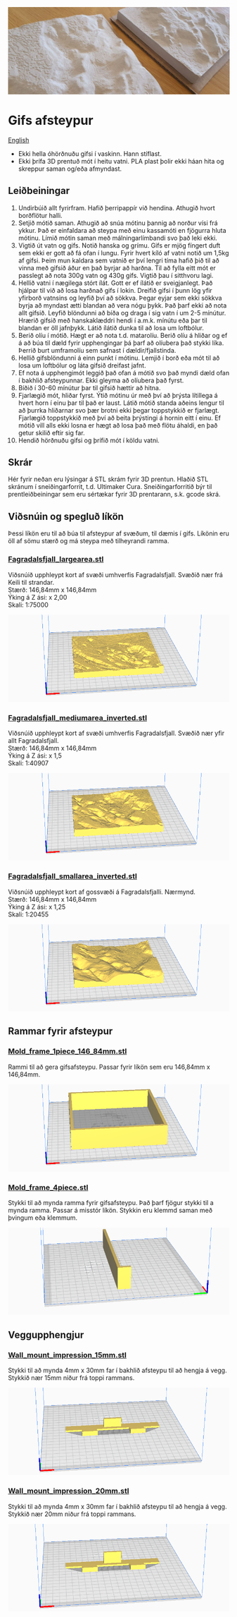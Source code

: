 ![](../images/plaster_of_paris_small_medium_b.jpg)

# Gifs afsteypur
[English](README.md)

- Ekki hella óhörðnuðu gifsi í vaskinn. Hann stíflast.
- Ekki þrífa 3D prentuð mót í heitu vatni. PLA plast þolir ekki háan
  hita og skreppur saman og/eða afmyndast.


## Leiðbeiningar
1. Undirbúið allt fyrirfram. Hafið þerripappír við hendina. Athugið
   hvort borðflötur halli.
2. Setjið mótið saman. Athugið að snúa mótinu þannig að norður vísi
   frá ykkur. Það er einfaldara að steypa með einu kassamóti en
   fjögurra hluta mótinu. Límið mótin saman með málningarlímbandi svo
   það leki ekki.
3. Vigtið út vatn og gifs. Notið hanska og grímu. Gifs er mjög fíngert
   duft sem ekki er gott að fá ofan í lungu. Fyrir hvert kíló af vatni
   notið um 1,5kg af gifsi. Þeim mun kaldara sem vatnið er því  lengri
   tíma hafið þið til að vinna með gifsið áður en það byrjar að
   harðna. Til að fylla eitt mót er passlegt að nota 300g vatn og 430g
   gifs. Vigtið þau í sitthvoru lagi.
4. Hellið vatni í nægilega stórt ílát. Gott er ef ílátið er
   sveigjanlegt. Það hjálpar til við að losa harðnað gifs í
   lokin. Dreifið gifsi í þunn lög yfir yfirborð vatnsins og leyfið
   því að sökkva. Þegar eyjar sem ekki sökkva byrja að myndast ætti
   blandan að vera nógu þykk. Það þarf ekki að nota allt
   gifsið. Leyfið blöndunni að bíða og draga í sig vatn í um 2-5
   mínútur. Hrærið gifsið með hanskaklæddri hendi í a.m.k. mínútu eða
   þar til blandan er öll jafnþykk. Látið ílátið dunka til að losa um loftbólur.
5. Berið olíu í mótið. Hægt er að nota t.d. matarolíu. Berið olíu á
   hliðar og ef á að búa til dæld fyrir upphengingar þá þarf að
   olíubera það stykki líka. Þerrið burt umframolíu sem safnast í dældir/fjallstinda.
6. Hellið gifsblöndunni á einn punkt í mótinu. Lemjið í borð eða mót
   til að losa um loftbólur og láta gifsið dreifast jafnt.
7. Ef nota á upphengimót leggið það ofan á mótið svo það myndi dæld
   ofan í bakhlið afsteypunnar. Ekki gleyma að olíubera það fyrst.
8. Bíðið í 30-60 mínútur þar til gifsið hættir að hitna.
9. Fjarlægið mót, hliðar fyrst. Ýtið mótinu úr með því að þrýsta
   lítillega á hvert horn í einu þar til það er laust. Látið mótið standa aðeins lengur til að þurrka hliðarnar svo þær brotni ekki þegar toppstykkið er
   fjarlægt. Fjarlægið toppstykkið með því að beita þrýstingi á
   hornin eitt í einu. Ef mótið vill alls ekki losna er hægt að losa
   það með flötu áhaldi, en það getur skilið eftir sig far.
10. Hendið hörðnuðu gifsi og þrífið mót í köldu vatni.


## Skrár
Hér fyrir neðan eru lýsingar á STL skrám fyrir 3D prentun. Hlaðið STL
skránum í sneiðingarforrit, t.d. Ultimaker Cura. Sneiðingarforritið
býr til prentleiðbeiningar sem eru sértækar fyrir 3D prentarann,
s.k. gcode skrá.

## Viðsnúin og spegluð líkön

Þessi líkön eru til að búa til afsteypur af svæðum, til dæmis í
gifs. Líkönin eru öll af sömu stærð og má steypa með tilheyrandi ramma.  

### [Fagradalsfjall_largearea.stl](Fagradalsfjall_largearea_inverted.stl)
Viðsnúið upphleypt kort af svæði umhverfis Fagradalsfjall. Svæðið nær
frá Keili til strandar.  
Stærð: 146,84mm x 146,84mm    
Ýking á Z ási: x 2,00    
Skali: 1:75000

[![](../images/Fagradalsfjall_largearea_inverted_stl.png)](Fagradalsfjall_largearea_inverted.stl)

### [Fagradalsfjall_mediumarea_inverted.stl](Fagradalsfjall_mediumarea_inverted.stl)
Viðsnúið upphleypt kort af svæði umhverfis Fagradalsfjall.  Svæðið nær
yfir allt Fagradalsfjall.  
Stærð: 146,84mm x 146,84mm   
Ýking á Z ási: x 1,5  
Skali: 1:40907  

[![](../images/Fagradalsfjall_mediumarea_inverted_stl.png)](Fagradalsfjall_mediumarea_inverted.stl)

### [Fagradalsfjall_smallarea_inverted.stl](Fagradalsfjall_smallarea_inverted.stl)
Viðsnúið upphleypt kort af gossvæði á Fagradalsfjalli. Nærmynd.   
Stærð: 146,84mm x 146,84mm   
Ýking á Z ási: x 1,25   
Skali: 1:20455

[![](../images/Fagradalsfjall_smallarea_inverted_stl.png)](Fagradalsfjall_smallarea_inverted.stl)

## Rammar fyrir afsteypur

### [Mold_frame_1piece_146_84mm.stl](Mold_frame_1piece_146_84mm.stl)
Rammi til að gera gifsafsteypu. Passar fyrir líkön sem eru 146,84mm x 146,84mm.

[![](../images/Mold_frame_1piece_146_84mm_stl.png)](Mold_frame_1piece_146_84mm.stl)


### [Mold_frame_4piece.stl](Mold_frame_4piece.stl)
Stykki til að mynda ramma fyrir gifsafsteypu. Það þarf fjögur stykki
til a mynda ramma. Passar á misstór líkön. Stykkin eru klemmd saman
með þvingum eða klemmum.

[![](../images/Mold_frame_4piece_stl.png)](Mold_frame_4piece.stl)


## Veggupphengjur

### [Wall_mount_impression_15mm.stl](Wall_mount_impression_15mm.stl)
Stykki til að mynda 4mm x 30mm far í bakhlið afsteypu til að hengja á
vegg. Stykkið nær 15mm niður frá toppi rammans. 

[![](../images/Wall_mount_impression_15mm_stl.png)](Wall_mount_impression_15mm.stl)


### [Wall_mount_impression_20mm.stl](Wall_mount_impression_20mm.stl)
Stykki til að mynda 4mm x 30mm far í bakhlið afsteypu til að hengja á
vegg. Stykkið nær 20mm niður frá toppi rammans. 

[![](../images/Wall_mount_impression_20mm_stl.png)](Wall_mount_impression_20mm.stl)
